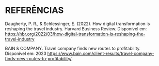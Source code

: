 # REFERÊNCIAS

Daugherty, P. R., & Schlessinger, E. (2022). How digital transformation is reshaping the travel industry. Harvard Business Review. Disponível em:
https://hbr.org/2022/03/how-digital-transformation-is-reshaping-the-travel-industry

BAIN & COMPANY. Travel company finds new routes to profitability. Disponível em: 2023
https://www.bain.com/client-results/travel-company-finds-new-routes-to-profitability/.

